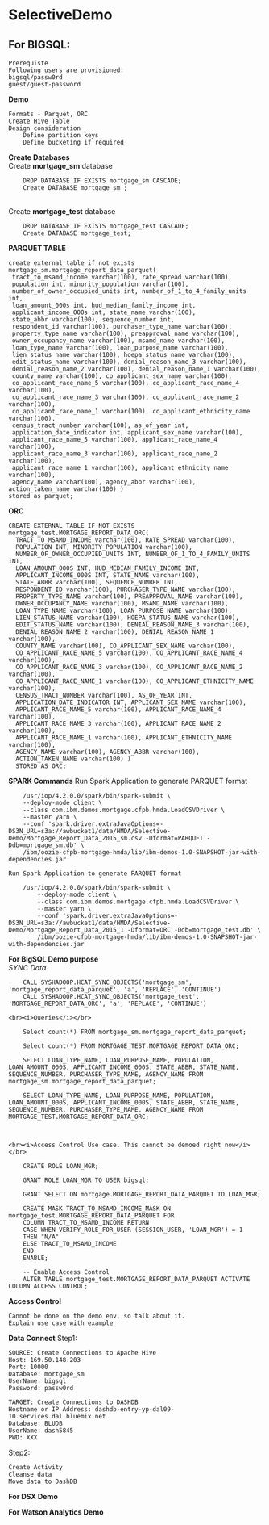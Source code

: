# SelectiveDemo

## For BIGSQL: ##

    Prerequiste
    Following users are provisioned:
    bigsql/passw0rd
    guest/guest-password

<b>Demo</b>
            
    Formats - Parquet, ORC
    Create Hive Table
    Design consideration
        Define partition keys
        Define bucketing if required


<b>Create Databases</b><br/>
Create <b>mortgage_sm</b> database

        DROP DATABASE IF EXISTS mortgage_sm CASCADE;
        Create DATABASE mortgage_sm ;
    
<br/>Create <b>mortgage_test</b> database

        DROP DATABASE IF EXISTS mortgage_test CASCADE;
        Create DATABASE mortgage_test;


<b>PARQUET TABLE</b>

    create external table if not exists mortgage_sm.mortgage_report_data_parquet(
     tract_to_msamd_income varchar(100), rate_spread varchar(100),
     population int, minority_population varchar(100),
     number_of_owner_occupied_units int, number_of_1_to_4_family_units int,
     loan_amount_000s int, hud_median_family_income int,
     applicant_income_000s int, state_name varchar(100),
     state_abbr varchar(100), sequence_number int,
     respondent_id varchar(100), purchaser_type_name varchar(100),
     property_type_name varchar(100), preapproval_name varchar(100),
     owner_occupancy_name varchar(100), msamd_name varchar(100),
     loan_type_name varchar(100), loan_purpose_name varchar(100),
     lien_status_name varchar(100), hoepa_status_name varchar(100),
     edit_status_name varchar(100), denial_reason_name_3 varchar(100),
     denial_reason_name_2 varchar(100), denial_reason_name_1 varchar(100),
     county_name varchar(100), co_applicant_sex_name varchar(100),
     co_applicant_race_name_5 varchar(100), co_applicant_race_name_4 varchar(100),
     co_applicant_race_name_3 varchar(100), co_applicant_race_name_2 varchar(100),
     co_applicant_race_name_1 varchar(100), co_applicant_ethnicity_name varchar(100),
     census_tract_number varchar(100), as_of_year int,
     application_date_indicator int, applicant_sex_name varchar(100),
     applicant_race_name_5 varchar(100), applicant_race_name_4 varchar(100),
     applicant_race_name_3 varchar(100), applicant_race_name_2 varchar(100),
     applicant_race_name_1 varchar(100), applicant_ethnicity_name varchar(100),
     agency_name varchar(100), agency_abbr varchar(100),
    action_taken_name varchar(100) )
    stored as parquet;

<b>ORC</b>
    
    CREATE EXTERNAL TABLE IF NOT EXISTS mortgage_test.MORTGAGE_REPORT_DATA_ORC(
      TRACT_TO_MSAMD_INCOME varchar(100), RATE_SPREAD varchar(100),
      POPULATION INT, MINORITY_POPULATION varchar(100),
      NUMBER_OF_OWNER_OCCUPIED_UNITS INT, NUMBER_OF_1_TO_4_FAMILY_UNITS INT,
      LOAN_AMOUNT_000S INT, HUD_MEDIAN_FAMILY_INCOME INT,
      APPLICANT_INCOME_000S INT, STATE_NAME varchar(100),
      STATE_ABBR varchar(100), SEQUENCE_NUMBER INT,
      RESPONDENT_ID varchar(100), PURCHASER_TYPE_NAME varchar(100),
      PROPERTY_TYPE_NAME varchar(100), PREAPPROVAL_NAME varchar(100),
      OWNER_OCCUPANCY_NAME varchar(100), MSAMD_NAME varchar(100),
      LOAN_TYPE_NAME varchar(100), LOAN_PURPOSE_NAME varchar(100),
      LIEN_STATUS_NAME varchar(100), HOEPA_STATUS_NAME varchar(100),
      EDIT_STATUS_NAME varchar(100), DENIAL_REASON_NAME_3 varchar(100),
      DENIAL_REASON_NAME_2 varchar(100), DENIAL_REASON_NAME_1 varchar(100),
      COUNTY_NAME varchar(100), CO_APPLICANT_SEX_NAME varchar(100),
      CO_APPLICANT_RACE_NAME_5 varchar(100), CO_APPLICANT_RACE_NAME_4 varchar(100),
      CO_APPLICANT_RACE_NAME_3 varchar(100), CO_APPLICANT_RACE_NAME_2 varchar(100),
      CO_APPLICANT_RACE_NAME_1 varchar(100), CO_APPLICANT_ETHNICITY_NAME varchar(100),
      CENSUS_TRACT_NUMBER varchar(100), AS_OF_YEAR INT,
      APPLICATION_DATE_INDICATOR INT, APPLICANT_SEX_NAME varchar(100),
      APPLICANT_RACE_NAME_5 varchar(100), APPLICANT_RACE_NAME_4 varchar(100),
      APPLICANT_RACE_NAME_3 varchar(100), APPLICANT_RACE_NAME_2 varchar(100),
      APPLICANT_RACE_NAME_1 varchar(100), APPLICANT_ETHNICITY_NAME varchar(100),
      AGENCY_NAME varchar(100), AGENCY_ABBR varchar(100),
      ACTION_TAKEN_NAME varchar(100) )
      STORED AS ORC;

<b>SPARK Commands</b>
    Run Spark Application to generate PARQUET format
    
        /usr/iop/4.2.0.0/spark/bin/spark-submit \
        --deploy-mode client \
        --class com.ibm.demos.mortgage.cfpb.hmda.LoadCSVDriver \
        --master yarn \
        --conf 'spark.driver.extraJavaOptions=-DS3N_URL=s3a://awbucket1/data/HMDA/Selective-Demo/Mortgage_Report_Data_2015_sm.csv -Dformat=PARQUET -Ddb=mortgage_sm.db' \
        /ibm/oozie-cfpb-mortgage-hmda/lib/ibm-demos-1.0-SNAPSHOT-jar-with-dependencies.jar

    Run Spark Application to generate PARQUET format
    
        /usr/iop/4.2.0.0/spark/bin/spark-submit \
            --deploy-mode client \
            --class com.ibm.demos.mortgage.cfpb.hmda.LoadCSVDriver \
            --master yarn \
            --conf 'spark.driver.extraJavaOptions=-DS3N_URL=s3a://awbucket1/data/HMDA/Selective-Demo/Mortgage_Report_Data_2015_1 -Dformat=ORC -Ddb=mortgage_test.db' \
            /ibm/oozie-cfpb-mortgage-hmda/lib/ibm-demos-1.0-SNAPSHOT-jar-with-dependencies.jar


<b>For BigSQL Demo purpose </b>
    <br><i>SYNC Data</i></br>
    
        CALL SYSHADOOP.HCAT_SYNC_OBJECTS('mortgage_sm', 'mortgage_report_data_parquet', 'a', 'REPLACE', 'CONTINUE')
        CALL SYSHADOOP.HCAT_SYNC_OBJECTS('mortgage_test', 'MORTGAGE_REPORT_DATA_ORC', 'a', 'REPLACE', 'CONTINUE')
        
    <br><i>Queries</i></br>
    
        Select count(*) FROM mortgage_sm.mortgage_report_data_parquet;
        
        Select count(*) FROM MORTGAGE_TEST.MORTGAGE_REPORT_DATA_ORC;
        
        SELECT LOAN_TYPE_NAME, LOAN_PURPOSE_NAME, POPULATION, LOAN_AMOUNT_000S, APPLICANT_INCOME_000S, STATE_ABBR, STATE_NAME, SEQUENCE_NUMBER, PURCHASER_TYPE_NAME, AGENCY_NAME FROM mortgage_sm.mortgage_report_data_parquet;
        
        SELECT LOAN_TYPE_NAME, LOAN_PURPOSE_NAME, POPULATION, LOAN_AMOUNT_000S, APPLICANT_INCOME_000S, STATE_ABBR, STATE_NAME, SEQUENCE_NUMBER, PURCHASER_TYPE_NAME, AGENCY_NAME FROM MORTGAGE_TEST.MORTGAGE_REPORT_DATA_ORC;
        


    <br><i>Access Control Use case. This cannot be demoed right now</i></br>

        CREATE ROLE LOAN_MGR;
        
        GRANT ROLE LOAN_MGR TO USER bigsql;
                
        GRANT SELECT ON mortgage.MORTGAGE_REPORT_DATA_PARQUET TO LOAN_MGR;

        CREATE MASK TRACT_TO_MSAMD_INCOME_MASK ON mortgage_test.MORTGAGE_REPORT_DATA_PARQUET FOR
        COLUMN TRACT_TO_MSAMD_INCOME RETURN
        CASE WHEN VERIFY_ROLE_FOR_USER (SESSION_USER, 'LOAN_MGR') = 1
        THEN "N/A"
        ELSE TRACT_TO_MSAMD_INCOME
        END
        ENABLE;

        -- Enable Access Control
        ALTER TABLE mortgage_test.MORTGAGE_REPORT_DATA_PARQUET ACTIVATE COLUMN ACCESS CONTROL;

<b>Access Control</b>
    
    Cannot be done on the demo env, so talk about it.
    Explain use case with example

<b>Data Connect</b>
Step1:

    SOURCE: Create Connections to Apache Hive
    Host: 169.50.148.203
    Port: 10000
    Database: mortgage_sm
    UserName: bigsql 
    Password: passw0rd
    
    TARGET: Create Connections to DASHDB
    Hostname or IP Address: dashdb-entry-yp-dal09-10.services.dal.bluemix.net
    Database: BLUDB
    UserName: dash5845 
    PWD: XXX

Step2:

    Create Activity
    Cleanse data  
    Move data to DashDB

<b>For DSX Demo</b>

<b>For Watson Analytics Demo</b>

